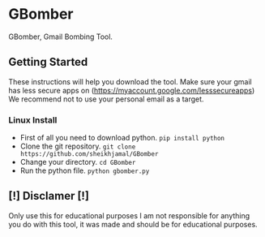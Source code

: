# GBomber
GBomber, Gmail Bombing Tool.
## Getting Started
These instructions will help you download the tool.
Make sure your gmail has less secure apps on (https://myaccount.google.com/lesssecureapps)
We recommend not to use your personal email as a target.
### Linux Install
- First of all you need to download python.
```pip install python```
- Clone the git repository.
 ```git clone https://github.com/sheikhjamal/GBomber```
 - Change your directory.
```cd GBomber```
- Run the python file.
```python gbomber.py```
## [!] Disclamer [!]
 Only use this for educational purposes I am not responsible for anything you do with this tool, it was made and should be for educational purposes.

